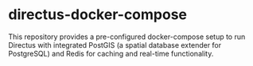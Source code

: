 # directus-docker-compose
This repository provides a pre-configured docker-compose setup to run Directus with integrated PostGIS (a spatial database extender for PostgreSQL) and Redis for caching and real-time functionality.
